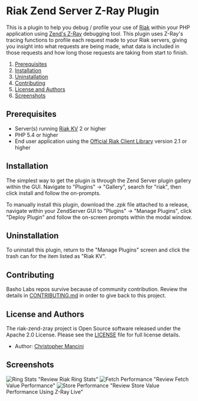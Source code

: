 # Riak Zend Server Z-Ray Plugin

This is a plugin to help you debug / profile your use of [Riak](http://basho.com/products/riak-kv/) within your PHP application using [Zend's Z-Ray](http://www.zend.com/en/products/server/z-ray) debugging tool. This plugin uses Z-Ray's tracing functions to profile each request made to your Riak servers, giving you insight into what requests are being made, what data is included in those requests and how long those requests are taking from start to finish.

1. [Prerequisites](#prerequisites)
1. [Installation](#installation)
1. [Uninstallation](#uninstallation)
1. [Contributing](#contributing)
1. [License and Authors](#license-and-authors)
1. [Screenshots](#screenshots)

## Prerequisites

  - Server(s) running [Riak KV](http://basho.com/products/riak-kv/) 2 or higher
  - PHP 5.4 or higher
  - End user application using the [Official Riak Client Library](https://github.com/basho/riak-php-client) version 2.1 or higher

## Installation

The simplest way to get the plugin is through the Zend Server plugin gallery within the GUI. Navigate to "Plugins" -> "Gallery", search for "riak", then click install and follow the on-prompts.

To manually install this plugin, download the *.zpk* file attached to a release, navigate within your ZendServer GUI to "Plugins" -> "Manage Plugins", click "Deploy Plugin" and follow the on-screen prompts within the modal window.

## Uninstallation

To uninstall this plugin, return to the "Manage Plugins" screen and click the trash can for the item listed as "Riak KV".

## Contributing

Basho Labs repos survive because of community contribution. Review the details in [CONTRIBUTING.md](CONTRIBUTING.md) in order to give back to this project.

## License and Authors

The riak-zend-zray project is Open Source software released under the Apache 2.0 License. Please see the [LICENSE](LICENSE) file for full license details.

* Author: [Christopher Mancini](https://github.com/christophermancini)

## Screenshots

![Ring Stats](https://raw.githubusercontent.com/basho-labs/riak-zend-zray/master/screenshots/Ring%20Stats.png) "Review Riak Ring Stats"
![Fetch Performance](https://raw.githubusercontent.com/basho-labs/riak-zend-zray/master/screenshots/Fetched%20Value.png) "Review Fetch Value Performance"
![Store Performance](https://raw.githubusercontent.com/basho-labs/riak-zend-zray/master/screenshots/Z-Ray%20Live%20Store%20Value.png) "Review Store Value Performance Using Z-Ray Live"
